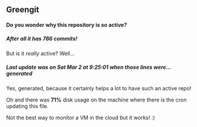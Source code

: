 ## Greengit

#### Do you wonder why this repository is so active?

##### After all it has 786 commits!

But is it *really* active? Well...

##### Last update was on Sat Mar 2 at 9:25:01 when those lines were... generated

Yes, generated, because it certainly helps a lot to have such an active repo!

Oh and there was **71%** disk usage on the machine
where there is the cron updating this file.

Not the best way to monitor a VM in the cloud but it works! :)
